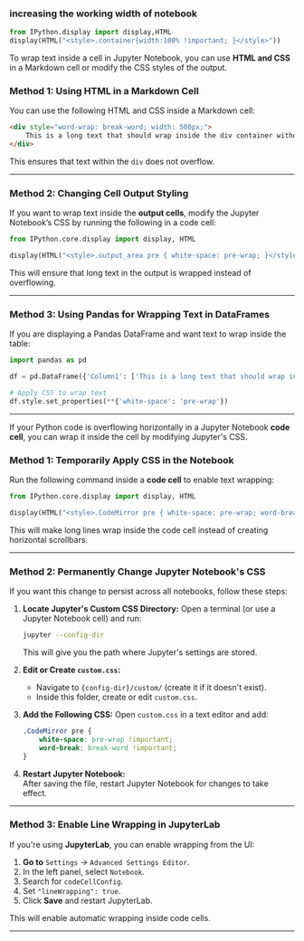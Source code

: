 
### increasing the working width of notebook

```python
from IPython.display import display,HTML
display(HTML("<style>.container{width:100% !important; }</style>"))

```

To wrap text inside a cell in Jupyter Notebook, you can use **HTML and CSS** in a Markdown cell or modify the CSS styles of the output.

### **Method 1: Using HTML in a Markdown Cell**
You can use the following HTML and CSS inside a Markdown cell:

```html
<div style="word-wrap: break-word; width: 500px;">
    This is a long text that should wrap inside the div container without overflowing the cell.
</div>
```

This ensures that text within the `div` does not overflow.

---

### **Method 2: Changing Cell Output Styling**
If you want to wrap text inside the **output cells**, modify the Jupyter Notebook’s CSS by running the following in a code cell:

```python
from IPython.core.display import display, HTML

display(HTML("<style>.output_area pre { white-space: pre-wrap; }</style>"))
```

This will ensure that long text in the output is wrapped instead of overflowing.

---

### **Method 3: Using Pandas for Wrapping Text in DataFrames**
If you are displaying a Pandas DataFrame and want text to wrap inside the table:

```python
import pandas as pd

df = pd.DataFrame({'Column1': ['This is a long text that should wrap inside the cell instead of overflowing.']})

# Apply CSS to wrap text
df.style.set_properties(**{'white-space': 'pre-wrap'})
```
---

If your Python code is overflowing horizontally in a Jupyter Notebook **code cell**, you can wrap it inside the cell by modifying Jupyter's CSS.

### **Method 1: Temporarily Apply CSS in the Notebook**
Run the following command inside a **code cell** to enable text wrapping:

```python
from IPython.core.display import display, HTML

display(HTML("<style>.CodeMirror pre { white-space: pre-wrap; word-break: break-word; }</style>"))
```

This will make long lines wrap inside the code cell instead of creating horizontal scrollbars.

---

### **Method 2: Permanently Change Jupyter Notebook's CSS**
If you want this change to persist across all notebooks, follow these steps:

1. **Locate Jupyter's Custom CSS Directory:**
   Open a terminal (or use a Jupyter Notebook cell) and run:

   ```bash
   jupyter --config-dir
   ```

   This will give you the path where Jupyter's settings are stored.

2. **Edit or Create `custom.css`:**
   - Navigate to `{config-dir}/custom/` (create it if it doesn't exist).
   - Inside this folder, create or edit `custom.css`.

3. **Add the Following CSS:**
   Open `custom.css` in a text editor and add:

   ```css
   .CodeMirror pre {
       white-space: pre-wrap !important;
       word-break: break-word !important;
   }
   ```

4. **Restart Jupyter Notebook:**  
   After saving the file, restart Jupyter Notebook for changes to take effect.

---

### **Method 3: Enable Line Wrapping in JupyterLab**
If you're using **JupyterLab**, you can enable wrapping from the UI:

1. **Go to** `Settings` → `Advanced Settings Editor`.
2. In the left panel, select `Notebook`.
3. Search for `codeCellConfig`.
4. Set `"lineWrapping": true`.
5. Click **Save** and restart JupyterLab.

This will enable automatic wrapping inside code cells.

---

